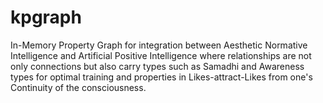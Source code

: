 # kpgraph
In-Memory Property Graph for integration between Aesthetic Normative Intelligence and Artificial Positive Intelligence where relationships are not only connections but also carry types such as Samadhi and Awareness types for optimal training and properties in Likes-attract-Likes from one's Continuity of the consciousness.
